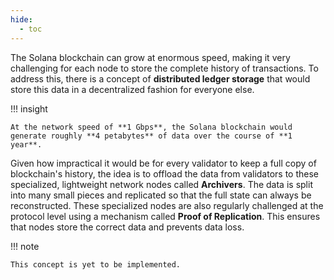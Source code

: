 ```yaml
---
hide:
  - toc
---
```


The Solana blockchain can grow at enormous speed, making it very challenging for each node to store the complete history of transactions. To address this, there is a concept of **distributed ledger storage** that would store this data in a decentralized fashion for everyone else.

!!! insight

    At the network speed of **1 Gbps**, the Solana blockchain would generate roughly **4 petabytes** of data over the course of **1 year**.

Given how impractical it would be for every validator to keep a full copy of blockchain's history, the idea is to offload the data from validators to these specialized, lightweight network nodes called **Archivers**. The data is split into many small pieces and replicated so that the full state can always be reconstructed. These specialized nodes are also regularly challenged at the protocol level using a mechanism called **Proof of Replication**. This ensures that nodes store the correct data and prevents data loss.

!!! note

    This concept is yet to be implemented.
